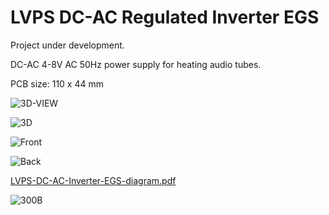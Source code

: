 # LVPS DC-AC Regulated Inverter EGS

Project under development.

DC-AC 4-8V AC 50Hz power supply for heating audio tubes.

PCB size: 110 x 44 mm

![3D-VIEW](https://github.com/user-attachments/assets/4148b6c7-2e6c-4a0e-82f6-ff67007ca816)

![3D](https://github.com/user-attachments/assets/2496f39d-2d90-4a6f-acf9-cefd24a25147)

![Front](https://github.com/user-attachments/assets/5f82ab2c-a95d-4607-acbc-b7f53503b762)

![Back](https://github.com/user-attachments/assets/ac9a6694-d086-44f4-b7f5-4cbb6fb62821)

[LVPS-DC-AC-Inverter-EGS-diagram.pdf](https://github.com/user-attachments/files/18929476/LVPS-DC-AC-Inverter-EGS-diagram.pdf)

![300B](https://github.com/user-attachments/assets/f6abea5d-960c-43b1-8391-2fd42699885a)
